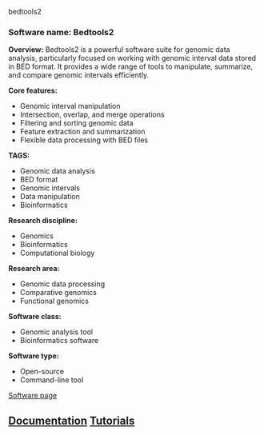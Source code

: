 bedtools2
### Software name: Bedtools2

**Overview:**
Bedtools2 is a powerful software suite for genomic data analysis, particularly focused on working with genomic interval data stored in BED format. It provides a wide range of tools to manipulate, summarize, and compare genomic intervals efficiently.

**Core features:**
- Genomic interval manipulation
- Intersection, overlap, and merge operations
- Filtering and sorting genomic data
- Feature extraction and summarization
- Flexible data processing with BED files

**TAGS:**
- Genomic data analysis
- BED format
- Genomic intervals
- Data manipulation
- Bioinformatics

**Research discipline:**
- Genomics
- Bioinformatics
- Computational biology

**Research area:**
- Genomic data processing
- Comparative genomics
- Functional genomics

**Software class:**
- Genomic analysis tool
- Bioinformatics software

**Software type:**
- Open-source
- Command-line tool

[Software page](https://github.com/arq5x/bedtools2)

[Documentation](https://bedtools.readthedocs.io/en/latest/)
[Tutorials](https://github.com/arq5x/bedtools2/tree/master/docs)
--------------------------------------
